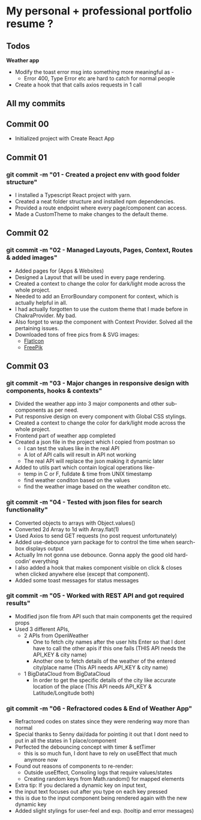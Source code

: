 # My personal + professional portfolio resume ?

## Todos

**Weather app**

- Modify the toast error msg into something more meaningful as -
  - Error 400, Type Error etc are hard to catch for normal people
- Create a hook that that calls axios requests in 1 call

## All my commits

## Commit 00

- Initialized project with Create React App

## Commit 01

### git commit -m "01 - Created a project env with good folder structure"

- I installed a Typescript React project with yarn.
- Created a neat folder structure and installed npm dependencies.
- Provided a route endpoint where every page/component can access.
- Made a CustomTheme to make changes to the default theme.

## Commit 02

### git commit -m "02 - Managed Layouts, Pages, Context, Routes & added images"

- Added pages for (Apps & Websites)
- Designed a Layout that will be used in every page rendering.
- Created a context to change the color for dark/light mode across the whole project.
- Needed to add an ErrorBoundary component for context, which is actually helpful in all.
- I had actually forgotten to use the custom theme that I made before in ChakraProvider. My bad.
- Also forgot to wrap the component with Context Provider. Solved all the pertaining issues.
- Downloaded tons of free pics from & SVG images:
  - [FlatIcon](https://www.flaticon.com/)
  - [FreePik](https://www.freepik.com/)

## Commit 03

### git commit -m "03 - Major changes in responsive design with components, hooks & contexts"

- Divided the weather app into 3 major components and other sub-components as per need.
- Put responsive design on every component with Global CSS stylings.
- Created a context to change the color for dark/light mode across the whole project.
- Frontend part of weather app completed
- Created a json file in the project which I copied from postman so
  - I can test the values like in the real API
  - A lot of API calls will result in API not working
  - The real API will replace the json making it dynamic later
- Added to utils part which contain logical operations like-
  - temp in C or F, fulldate & time from UNIX timestamp
  - find weather conditon based on the values
  - find the weather image based on the weather conditon etc.

### git commit -m "04 - Tested with json files for search functionality"

- Converted objects to arrays with Object.values()
- Converted 2d Array to 1d with Array.flat(1)
- Used Axios to send GET requests (no post request unfortunately)
- Added use-debounce yarn package for to control the time when search-box displays output
- Actually Im not gonna use debounce. Gonna apply the good old hard-codin' everything
- I also added a hook that makes component visible on click & closes when clicked anywhere else (except that component).
- Added some toast messages for status messages

### git commit -m "05 - Worked with REST API and got required results"

- Modified json file from API such that main components get the required props
- Used 3 different APIs,
  - 2 APIs from OpenWeather
    - One to fetch city names after the user hits Enter so that I dont have to call the other apis if this one fails (THIS API needs the API_KEY & city name)
    - Another one to fetch details of the weather of the entered city/place name (This API needs API_KEY & city name)
  - 1 BigDataCloud from BigDataCloud
    - In order to get the specific details of the city like accurate location of the place (This API needs API_KEY & Latitude/Longitude both)

### git commit -m "06 - Refractored codes & End of Weather App"

- Refractored codes on states since they were rendering way more than normal
- Special thanks to Senny dai/dada for pointing it out that I dont need to put in all the states in 1 place/component
- Perfected the debouncing concept with timer & setTimer
  - this is so much fun, I dont have to rely on useEffect that much anymore now
- Found out reasons of components to re-render:
  - Outside useEffect, Consoling logs that require values/states
  - Creating random keys from Math.random() for mapped elements
- Extra tip: If you declared a dynamic key on input text,
- the input text focuses out after you type on each key pressed
- this is due to the input component being rendered again with the new dynamic key
- Added slight stylings for user-feel and exp. (tooltip and error messages)

